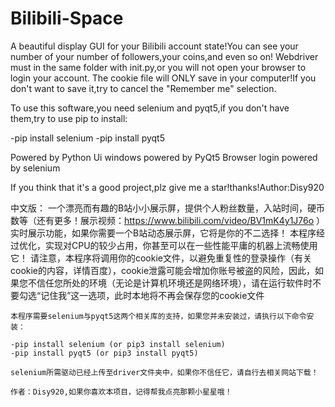 # Bilibili-Space
A beautiful display GUI for your Bilibili account state!You can see your number of your number of followers,your coins,and even so on!
Webdriver must in the same folder with init.py,or you will not open your browser to login your account.
The cookie file will ONLY save in your computer!If you don't want to save it,try to cancel the "Remember me" selection.

To use this software,you need selenium and pyqt5,if you don't have them,try to use pip to install:

-pip install selenium
-pip install pyqt5

Powered by Python
Ui windows powered by PyQt5
Browser login powered by selenium


If you think that it's a good project,plz give me a star!thanks!Author:Disy920

中文版：
    一个漂亮而有趣的B站小小展示屏，提供个人粉丝数量，入站时间，硬币数等（还有更多！展示视频：https://www.bilibili.com/video/BV1mK4y1J76o ）实时展示功能，如果你需要一个B站动态展示屏，它将是你的不二选择！
    本程序经过优化，实现对CPU的较少占用，你甚至可以在一些性能平庸的机器上流畅使用它！
    请注意，本程序将调用你的cookie文件，以避免重复性的登录操作（有关cookie的内容，详情百度），cookie泄露可能会增加你账号被盗的风险，因此，如果您不信任您所处的环境（无论是计算机环境还是网络环境），请在运行软件时不要勾选“记住我”这一选项，此时本地将不再会保存您的cookie文件
    
    本程序需要selenium与pyqt5这两个相关库的支持，如果您并未安装过，请执行以下命令安装：
    
    -pip install selenium (or pip3 install selenium)
    -pip install pyqt5 (or pip3 install pyqt5)
    
    selenium所需驱动已经上传至driver文件夹中，如果你不信任它，请自行去相关网站下载！
    
    作者：Disy920,如果你喜欢本项目，记得帮我点亮那颗小星星哦！
